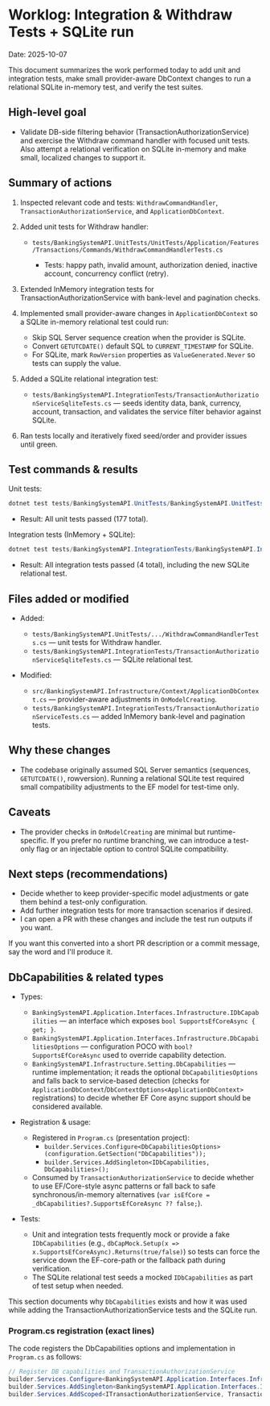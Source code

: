 # Worklog: Integration & Withdraw Tests + SQLite run

Date: 2025-10-07

This document summarizes the work performed today to add unit and integration tests, make small provider-aware DbContext changes to run a relational SQLite in-memory test, and verify the test suites.

## High-level goal

- Validate DB-side filtering behavior (TransactionAuthorizationService) and exercise the Withdraw command handler with focused unit tests. Also attempt a relational verification on SQLite in-memory and make small, localized changes to support it.

## Summary of actions

1. Inspected relevant code and tests: `WithdrawCommandHandler`, `TransactionAuthorizationService`, and `ApplicationDbContext`.

2. Added unit tests for Withdraw handler:

   - `tests/BankingSystemAPI.UnitTests/UnitTests/Application/Features/Transactions/Commands/WithdrawCommandHandlerTests.cs`

     - Tests: happy path, invalid amount, authorization denied, inactive account, concurrency conflict (retry).

3. Extended InMemory integration tests for TransactionAuthorizationService with bank-level and pagination checks.

4. Implemented small provider-aware changes in `ApplicationDbContext` so a SQLite in-memory relational test could run:

   - Skip SQL Server sequence creation when the provider is SQLite.
   - Convert `GETUTCDATE()` default SQL to `CURRENT_TIMESTAMP` for SQLite.
   - For SQLite, mark `RowVersion` properties as `ValueGenerated.Never` so tests can supply the value.

5. Added a SQLite relational integration test:

   - `tests/BankingSystemAPI.IntegrationTests/TransactionAuthorizationServiceSqliteTests.cs` — seeds identity data, bank, currency, account, transaction, and validates the service filter behavior against SQLite.

6. Ran tests locally and iteratively fixed seed/order and provider issues until green.

## Test commands & results

Unit tests:

```powershell
dotnet test tests/BankingSystemAPI.UnitTests/BankingSystemAPI.UnitTests.csproj -c Release --logger:trx
```

- Result: All unit tests passed (177 total).

Integration tests (InMemory + SQLite):

```powershell
dotnet test tests/BankingSystemAPI.IntegrationTests/BankingSystemAPI.IntegrationTests.csproj -c Release --logger:trx
```

- Result: All integration tests passed (4 total), including the new SQLite relational test.

## Files added or modified

- Added:
  - `tests/BankingSystemAPI.UnitTests/.../WithdrawCommandHandlerTests.cs` — unit tests for Withdraw handler.
  - `tests/BankingSystemAPI.IntegrationTests/TransactionAuthorizationServiceSqliteTests.cs` — SQLite relational test.

- Modified:
  - `src/BankingSystemAPI.Infrastructure/Context/ApplicationDbContext.cs` — provider-aware adjustments in `OnModelCreating`.
  - `tests/BankingSystemAPI.IntegrationTests/TransactionAuthorizationServiceTests.cs` — added InMemory bank-level and pagination tests.

## Why these changes

- The codebase originally assumed SQL Server semantics (sequences, `GETUTCDATE()`, rowversion). Running a relational SQLite test required small compatibility adjustments to the EF model for test-time only.

## Caveats

- The provider checks in `OnModelCreating` are minimal but runtime-specific. If you prefer no runtime branching, we can introduce a test-only flag or an injectable option to control SQLite compatibility.

## Next steps (recommendations)

- Decide whether to keep provider-specific model adjustments or gate them behind a test-only configuration.
- Add further integration tests for more transaction scenarios if desired.
- I can open a PR with these changes and include the test run outputs if you want.

If you want this converted into a short PR description or a commit message, say the word and I'll produce it.

## DbCapabilities & related types

- Types:
  - `BankingSystemAPI.Application.Interfaces.Infrastructure.IDbCapabilities` — an interface which exposes `bool SupportsEfCoreAsync { get; }`.
  - `BankingSystemAPI.Application.Interfaces.Infrastructure.DbCapabilitiesOptions` — configuration POCO with `bool? SupportsEfCoreAsync` used to override capability detection.
  - `BankingSystemAPI.Infrastructure.Setting.DbCapabilities` — runtime implementation; it reads the optional `DbCapabilitiesOptions` and falls back to service-based detection (checks for `ApplicationDbContext`/`DbContextOptions<ApplicationDbContext>` registrations) to decide whether EF Core async support should be considered available.

- Registration & usage:
  - Registered in `Program.cs` (presentation project):
    - `builder.Services.Configure<DbCapabilitiesOptions>(configuration.GetSection("DbCapabilities"));`
    - `builder.Services.AddSingleton<IDbCapabilities, DbCapabilities>();`
  - Consumed by `TransactionAuthorizationService` to decide whether to use EF/Core-style async patterns or fall back to safe synchronous/in-memory alternatives (`var isEfCore = _dbCapabilities?.SupportsEfCoreAsync ?? false;`).

- Tests:
  - Unit and integration tests frequently mock or provide a fake `IDbCapabilities` (e.g., `dbCapMock.Setup(x => x.SupportsEfCoreAsync).Returns(true/false)`) so tests can force the service down the EF-core-path or the fallback path during verification.
  - The SQLite relational test seeds a mocked `IDbCapabilities` as part of test setup when needed.

This section documents why `DbCapabilities` exists and how it was used while adding the TransactionAuthorizationService tests and the SQLite run.

### Program.cs registration (exact lines)

The code registers the DbCapabilities options and implementation in `Program.cs` as follows:

```csharp
// Register DB capabilities and TransactionAuthorizationService
builder.Services.Configure<BankingSystemAPI.Application.Interfaces.Infrastructure.DbCapabilitiesOptions>(builder.Configuration.GetSection("DbCapabilities"));
builder.Services.AddSingleton<BankingSystemAPI.Application.Interfaces.Infrastructure.IDbCapabilities, BankingSystemAPI.Infrastructure.Setting.DbCapabilities>();
builder.Services.AddScoped<ITransactionAuthorizationService, TransactionAuthorizationService>();
```